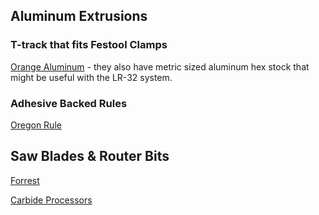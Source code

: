 ## Aluminum Extrusions

### T-track that fits Festool Clamps

[Orange Aluminum](https://www.orangealuminum.com/t-tracks-and-framing-systems.html) - they also have metric sized aluminum hex stock that might be useful with the LR-32 system.

### Adhesive Backed Rules

[Oregon Rule](https://oregonrule.com)

## Saw Blades & Router Bits

[Forrest](https://www.forrestblades.com)

[Carbide Processors](http://www.carbideprocessors.com)

